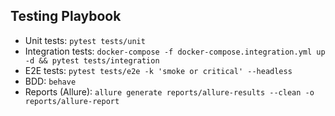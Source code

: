 ## Testing Playbook


- Unit tests: `pytest tests/unit`
- Integration tests: `docker-compose -f docker-compose.integration.yml up -d && pytest tests/integration`
- E2E tests: `pytest tests/e2e -k 'smoke or critical' --headless`
- BDD: `behave`
- Reports (Allure): `allure generate reports/allure-results --clean -o reports/allure-report`

